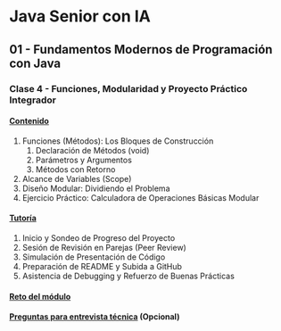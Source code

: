 # Java Senior con IA

## 01 - Fundamentos Modernos de Programación con Java

### Clase 4 - Funciones, Modularidad y Proyecto Práctico Integrador

#### [Contenido](1-contenido.md)

1. Funciones (Métodos): Los Bloques de Construcción
    1. Declaración de Métodos (void)
    2. Parámetros y Argumentos
    3. Métodos con Retorno
2. Alcance de Variables (Scope)
3. Diseño Modular: Dividiendo el Problema
4. Ejercicio Práctico: Calculadora de Operaciones Básicas Modular

#### [Tutoría](2-tutoria.md)

1. Inicio y Sondeo de Progreso del Proyecto
2. Sesión de Revisión en Parejas (Peer Review)
3. Simulación de Presentación de Código
4. Preparación de README y Subida a GitHub
5. Asistencia de Debugging y Refuerzo de Buenas Prácticas

#### [Reto del módulo](3-proyecto.md)

#### [Preguntas para entrevista técnica](4-preguntas.md) (Opcional)
